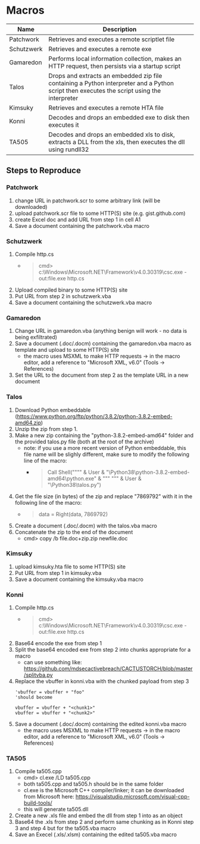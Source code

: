 # Macros

|Name|Description|
|--|--|
|Patchwork|Retrieves and executes a remote scriptlet file|
|Schutzwerk|Retrieves and executes a remote exe|
|Gamaredon|Performs local information collection, makes an HTTP request, then persists via a startup script|
|Talos|Drops and extracts an embedded zip file containing a Python interpreter and a Python script then executes the script using the interpreter|
|Kimsuky|Retrieves and executes a remote HTA file|
|Konni|Decodes and drops an embedded exe to disk then executes it|
|TA505|Decodes and drops an embedded xls to disk, extracts a DLL from the xls, then executes the dll using rundll32|

## Steps to Reproduce

### Patchwork

1. change URL in patchwork.scr to some arbitrary link (will be downloaded)
2. upload patchwork.scr file to some HTTP(S) site (e.g. gist.github.com)
3. create Excel doc and add URL from step 1 in cell A1
4. Save a document containing the patchwork.vba macro

### Schutzwerk

1. Compile http.cs
	- > cmd> c:\Windows\Microsoft.NET\Framework\v4.0.30319\csc.exe -out:file.exe http.cs
2. Upload compiled binary to some HTTP(S) site
3. Put URL from step 2 in schutzwerk.vba
4. Save a document containing the schutzwerk.vba macro

### Gamaredon

1. Change URL in gamaredon.vba (anything benign will work - no data is being exfiltrated)
2. Save a document (.doc/.docm) containing the gamaredon.vba macro as template and upload to some HTTP(S) site	
	- the macro uses MSXML to make HTTP requests -> in the macro editor, add a reference to "Microsoft XML, v6.0" (Tools -> References)
3. Set the URL to the document from step 2 as the template URL in a new document

### Talos

1. Download Python embeddable (https://www.python.org/ftp/python/3.8.2/python-3.8.2-embed-amd64.zip)
2. Unzip the zip from step 1.
3. Make a new zip containing the "python-3.8.2-embed-amd64" folder and the provided talos.py file (both at the root of the archive)
	- note: if you use a more recent version of Python embeddable, this file name will be slighly different, make sure to modify the following line of the macro:
		- > Call Shell("""" & User & "\Python38\python-3.8.2-embed-amd64\python.exe" & """ """ & User & "\Python38\talos.py")
4. Get the file size (in bytes) of the zip and replace "7869792" with it in the following line of the macro:
	- > data = Right(data, 7869792)
5. Create a document (.doc/.docm) with the talos.vba macro
6. Concatenate the zip to the end of the document
	- cmd> copy /b file.doc+zip.zip newfile.doc

### Kimsuky

1. upload kimsuky.hta file to some HTTP(S) site
2. Put URL from step 1 in kimsuky.vba
3. Save a document containing the kimsuky.vba macro

### Konni

1. Compile http.cs
	- > cmd> c:\Windows\Microsoft.NET\Framework\v4.0.30319\csc.exe -out:file.exe http.cs
2. Base64 encode the exe from step 1
3. Split the base64 encoded exe from step 2 into chunks appropriate for a macro 
	- can use something like: https://github.com/mdsecactivebreach/CACTUSTORCH/blob/master/splitvba.py
4. Replace the vbuffer in konni.vba with the chunked payload from step 3
	```
	'vbuffer = vbuffer + "foo"
	'should become
	
	vbuffer = vbuffer + "<chunk1>"
	vbuffer = vbuffer + "<chunk2>"
	```
5. Save a document (.doc/.docm) containing the edited konni.vba macro 
	- the macro uses MSXML to make HTTP requests -> in the macro editor, add a reference to "Microsoft XML, v6.0" (Tools -> References)

### TA505

1. Compile ta505.cpp
	- cmd> cl.exe /LD ta505.cpp
	- both ta505.cpp and ta505.h should be in the same folder
	- cl.exe is the Microsoft C++ compiler/linker; it can be downloaded from Microsoft here: https://visualstudio.microsoft.com/visual-cpp-build-tools/ 
	- this will generate ta505.dll
2. Create a new .xls file and embed the dll from step 1 into as an object
3. Base64 the .xls from step 2 and perform same chunking as in Konni step 3 and step 4 but for the ta505.vba macro
4. Save an Execel (.xls/.xlsm) containing the edited ta505.vba macro


